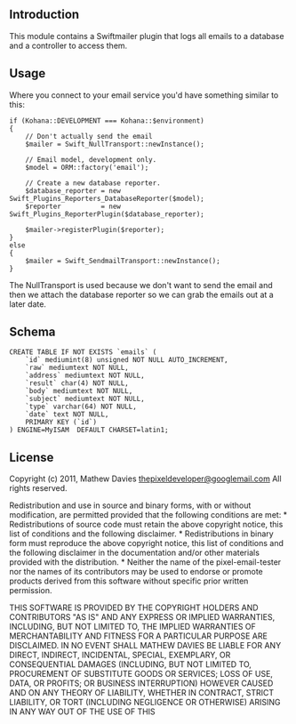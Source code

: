 Introduction
------------

This module contains a Swiftmailer plugin that logs all emails to a database and 
a controller to access them.

Usage
-----

Where you connect to your email service you'd have something similar to this:

	if (Kohana::DEVELOPMENT === Kohana::$environment)
	{
		// Don't actually send the email
		$mailer = Swift_NullTransport::newInstance();
		
		// Email model, development only.
		$model = ORM::factory('email');
				
		// Create a new database reporter.
		$database_reporter = new Swift_Plugins_Reporters_DatabaseReporter($model);
		$reporter          = new Swift_Plugins_ReporterPlugin($database_reporter);
				
		$mailer->registerPlugin($reporter);
	}
	else
	{
		$mailer = Swift_SendmailTransport::newInstance();
	}

The NullTransport is used because we don't want to send the email and then we attach
the database reporter so we can grab the emails out at a later date.

Schema
------

	CREATE TABLE IF NOT EXISTS `emails` (
		`id` mediumint(8) unsigned NOT NULL AUTO_INCREMENT,
		`raw` mediumtext NOT NULL,
		`address` mediumtext NOT NULL,
		`result` char(4) NOT NULL,
		`body` mediumtext NOT NULL,
		`subject` mediumtext NOT NULL,
		`type` varchar(64) NOT NULL,
		`date` text NOT NULL,
		PRIMARY KEY (`id`)
	) ENGINE=MyISAM  DEFAULT CHARSET=latin1;

License
-------

Copyright (c) 2011, Mathew Davies <thepixeldeveloper@googlemail.com>
All rights reserved.

Redistribution and use in source and binary forms, with or without
modification, are permitted provided that the following conditions are met:
    * Redistributions of source code must retain the above copyright
      notice, this list of conditions and the following disclaimer.
    * Redistributions in binary form must reproduce the above copyright
      notice, this list of conditions and the following disclaimer in the
      documentation and/or other materials provided with the distribution.
    * Neither the name of the pixel-email-tester nor the
      names of its contributors may be used to endorse or promote products
      derived from this software without specific prior written permission.

THIS SOFTWARE IS PROVIDED BY THE COPYRIGHT HOLDERS AND CONTRIBUTORS "AS IS" AND
ANY EXPRESS OR IMPLIED WARRANTIES, INCLUDING, BUT NOT LIMITED TO, THE IMPLIED
WARRANTIES OF MERCHANTABILITY AND FITNESS FOR A PARTICULAR PURPOSE ARE
DISCLAIMED. IN NO EVENT SHALL MATHEW DAVIES BE LIABLE FOR ANY
DIRECT, INDIRECT, INCIDENTAL, SPECIAL, EXEMPLARY, OR CONSEQUENTIAL DAMAGES
(INCLUDING, BUT NOT LIMITED TO, PROCUREMENT OF SUBSTITUTE GOODS OR SERVICES;
LOSS OF USE, DATA, OR PROFITS; OR BUSINESS INTERRUPTION) HOWEVER CAUSED AND
ON ANY THEORY OF LIABILITY, WHETHER IN CONTRACT, STRICT LIABILITY, OR TORT
(INCLUDING NEGLIGENCE OR OTHERWISE) ARISING IN ANY WAY OUT OF THE USE OF THIS